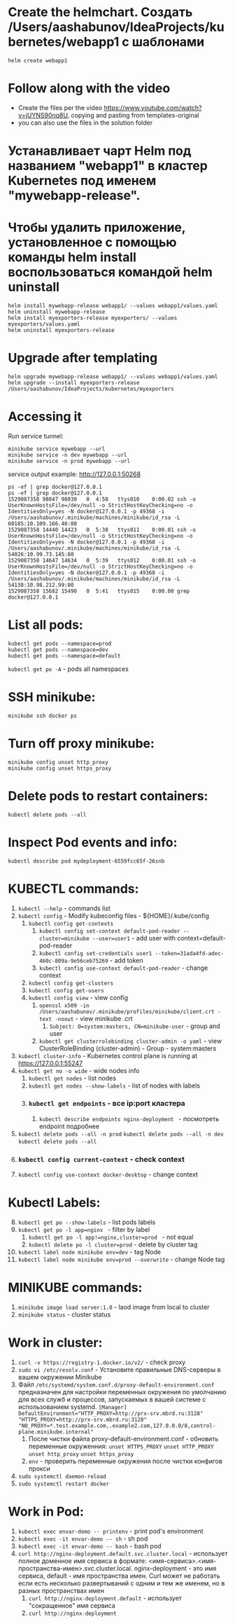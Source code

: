 # Create the helmchart. Создать /Users/aashabunov/IdeaProjects/kubernetes/webapp1 с шаблонами
```
helm create webapp1
```

# Follow along with the video
- Create the files per the video https://www.youtube.com/watch?v=jUYNS90nq8U, copying and pasting from templates-original
- you can also use the files in the solution folder

# Устанавливает чарт Helm под названием "webapp1" в кластер Kubernetes под именем "mywebapp-release".
# Чтобы удалить приложение, установленное с помощью команды helm install воспользоваться командой helm uninstall
```
helm install mywebapp-release webapp1/ --values webapp1/values.yaml
helm uninstall mywebapp-release
helm install myexporters-release myexporters/ --values myexporters/values.yaml
helm uninstall myexporters-release
```

# Upgrade after templating
```
helm upgrade mywebapp-release webapp1/ --values webapp1/values.yaml
helm upgrade --install myexporters-release /Users/aashabunov/IdeaProjects/kubernetes/myexporters
```

# Accessing it
Run service tunnel:
```
minikube service mywebapp --url
minikube service -n dev mywebapp --url
minikube service -n prod mywebapp --url
```
service output example: http://127.0.0.1:50268
```
ps -ef | grep docker@127.0.0.1
ps -ef | grep docker@127.0.0.1
1529087358 98047 98030   0  4:58   ttys010    0:00.02 ssh -o UserKnownHostsFile=/dev/null -o StrictHostKeyChecking=no -o IdentitiesOnly=yes -N docker@127.0.0.1 -p 49368 -i /Users/aashabunov/.minikube/machines/minikube/id_rsa -L 60185:10.109.166.40:80
1529087358 14440 14423   0  5:38   ttys011    0:00.01 ssh -o UserKnownHostsFile=/dev/null -o StrictHostKeyChecking=no -o IdentitiesOnly=yes -N docker@127.0.0.1 -p 49368 -i /Users/aashabunov/.minikube/machines/minikube/id_rsa -L 54026:10.99.73.145:80
1529087358 14647 14634   0  5:39   ttys012    0:00.01 ssh -o UserKnownHostsFile=/dev/null -o StrictHostKeyChecking=no -o IdentitiesOnly=yes -N docker@127.0.0.1 -p 49368 -i /Users/aashabunov/.minikube/machines/minikube/id_rsa -L 54138:10.98.212.99:80
1529087358 15682 15490   0  5:41   ttys015    0:00.00 grep docker@127.0.0.1
```

# List all pods:
```
kubectl get pods --namespace=prod
kubectl get pods --namespace=dev
kubectl get pods --namespace=default
```
`kubectl get po -A` - pods all namespaces

# SSH minikube:
```
minikube ssh docker ps
```

# Turn off proxy minikube:
```
minikube config unset http_proxy
minikube config unset https_proxy
```

# Delete pods to restart containers:
```
kubectl delete pods --all
```

# Inspect Pod events and info:
```
kubectl describe pod mydeployment-6559fcc65f-26snb
```

# KUBECTL commands:
1. `kubectl --help` - commands list
2. `kubectl config` - Modify kubeconfig files - ${HOME}/.kube/config
    1. `kubectl config get-contexts`
        1. `kubectl config set-context default-pod-reader --cluster=minikube --user=user1` - add user with context=default-pod-reader
        2. `kubectl config set-credentials user1 --token=31ada4fd-adec-460c-809a-9e56ceb75269` - add token
        3. `kubectl config use-context default-pod-reader` - change context
    2. `kubectl config get-clusters`
    3. `kubectl config get-users`
    4. `kubectl config view` - view config
        1. `openssl x509 -in /Users/aashabunov/.minikube/profiles/minikube/client.crt -text -noout` - view minikube .crt
            1. `Subject: O=system:masters, CN=minikube-user` - group and user
        2. `kubectl get clusterrolebinding cluster-admin -o yaml` - view ClusterRoleBinding (cluster-admin) - Group - system:masters
3. `kubectl cluster-info` - Kubernetes control plane is running at https://127.0.0.1:55247
4. `kubectl get no -o wide` - wide nodes info
    1. `kubectl get nodes` - list nodes
    2. `kubectl get nodes --show-labels` - list of nodes with labels
    3. ### `kubectl get endpoints` - все ip:port кластера
        1. `kubectl describe endpoints nginx-deployment ` - посмотреть endpoint подробнее
5. `kubectl delete pods --all -n prod`
    `kubectl delete pods --all -n dev`
    `kubectl delete pods --all`
6. ### `kubectl config current-context` - check context
7. `kubectl config use-context docker-desktop` - change context
# Kubectl Labels:
8. `kubectl get po --show-labels` - list pods labels
9. `kubectl get po -l app=nginx ` - filter by label
    1. `kubectl get po -l app!=nginx,cluster=prod ` - not equal
    2. `kubectl delete po -l cluster=prod` - delete by cluster tag
10. `kubectl label node minikube env=dev` - tag Node
11. `kubectl label node minikube env=prod --overwrite` - change Node tag


# MINIKUBE commands:
1. `minikube image load server:1.0` - laod image from local to cluster
2. `minikube status` - cluster status


# Work in cluster:
1. `curl -v https://registry-1.docker.io/v2/` - check proxy
2. `sudo vi /etc/resolv.conf` - Установите правильные DNS-серверы в вашем окружении Minikube
3. Файл `/etc/systemd/system.conf.d/proxy-default-environment.conf` предназначен для настройки переменных окружения по умолчанию для всех служб и процессов, запускаемых в вашей системе с использованием systemd.
    `[Manager]`
    `DefaultEnvironment="HTTP_PROXY=http://prx-srv.mbrd.ru:3128" "HTTPS_PROXY=http://prx-srv.mbrd.ru:3128" "NO_PROXY=*.test.example.com,.example2.com,127.0.0.0/8,control-plane.minikube.internal"`
    1. После чистки файла proxy-default-environment.conf - обновить переменные окруженния:
    `unset HTTPS_PROXY`
    `unset HTTP_PROXY`
    `unset http_proxy`
    `unset https_proxy`
    2. `env` - проверить переменные окружения после чистки конфигов прокси
4. `sudo systemctl daemon-reload`
5. `sudo systemctl restart docker`
# Work in Pod:
1. `kubectl exec envar-demo -- printenv` - print pod's environment
2. `kubectl exec -it envar-demo -- sh` - sh pod
3. `kubectl exec -it envar-demo -- bash` - bash pod
4. `curl http://nginx-deployment.default.svc.cluster.local` - использует полное доменное имя сервиса в формате:
<имя-сервиса>.<имя-пространства-имен>.svc.cluster.local.
nginx-deployment - это имя сервиса, default - имя пространства имен.
Curl может не работать если есть несколько развертываний с одним и тем же именем, но в разных пространствах имен
    1. `curl http://nginx-deployment.default` - использует "сокращенное" имя сервиса
    2. `curl http://nginx-deployment` 
